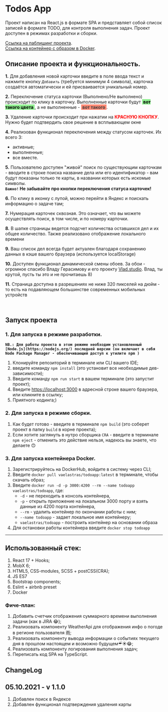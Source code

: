 # Todos App 

Проект написан на React.js в формате SPA и представляет собой список записей в формате TODO, для контроля выполнения задач.
Проект доступен в режимах разработки и сборки.

[Ссылка на паблишинг проекта](https://todo-app-qinwtznid-vaelastras.vercel.app/). <br/>
[Ссылка на контейнер с образом в Docker](https://hub.docker.com/repository/docker/vaelastras/todoapp). 


## **Описание проекта и функциональность.**

**1.** Для добавления новой карточки введите в поле ввода текст и нажмите кнопку _*`Добавить`*_ (требуется минимум 4 символа), карточка создаётся автоматически и ей присваивается уникальный номер.  

**2.** Переключение статуса карточки (Выполнено/Не выполнено) происходит по клику в карточку. Выполненные карточки будут <span style="background: lightgreen; color: black">&nbsp;<strong>вот такого цвета</strong>&nbsp;</span>, а не выполненные - <span style="background: tomato; opacity: .75; color: black">&nbsp;<strong>вот такого</strong>&nbsp;</span>.

**3.** Удаление карточки происходит при нажатии на <span style=color:red><b>КРАСНУЮ КНОПКУ</b></span>. Нужно будет подтвердить свое решение в всплывающем окне<br/>

**4.** Реализован функционал переключения между статусом карточек. Их всего 3: 
- активные;
- выполненные; 
- все вместе.  

**5.** Пользователю доступен "живой" поиск по существующим карточкам - вводите в строке поиска название дела или его идентификатор - вам будут показаны только те карты, в названии которых есть искомые символы.  
   **`Важно!` Не забывайте про кнопки переключения статуса карточек!**

**6.** По клику в иконку с лупой, можно перейти в Яндекс и поискать информацию о задаче там;

**7.** Нумерация карточек сквозная. Это означает, что вы можете осуществлять поиск, в том числе, и по номеру карточки.

**8.** В шапке страницы ведется подсчет количества оставшихся дел и их общее количество. Также реализовано отображение локального времени

**9.** Ваш список дел всегда будет актуален благодаря сохранению данных в кэше вашего браузера (используется localStorage)

**10.** Доступен функционал динамической смены обоев. За обои - огромное спасибо Владу Герасимову и его проекту [Vlad.studio](https://vlad.studio/). Влад, ты крутой, пусть ты это и не прочитаешь 8)

**11.** Страница доступна в разрешениях не ниже 320 пикселей на дюйм - то есть на подавляющем большинстве современных мобильных устройств


<br/>

## Запуск проекта

### 1. Для запуска в режиме разработки.
**`NB.: Для работы проекта в этом режиме необходим установленный [Node.js](https://nodejs.org/) последней версии (он включает в себя Node Package Manager - обеспечивающий доступ к утилите npm )`**
1. Клонируйте репозиторий в терминале или CLI вашего IDE;
2. введите команду `npm install` (это установит все необходимые дев-зависимости);
3. Введите команду `npm run start` в вашем терминале (это запустит проект);
4. Введите  [https://localhost:3000](https://localhost:3000]) в адресной строке вашего браузера, или кликните в ссылку; 
5. Приятного кодинга;)  


### 2. Для запуска в режиме сборки.
1. Как будет готово - введите в терминале `npm build` (это соберет проект в папку `build` в корне проекта);
2. Если хотите заглянуть в нутро сборщика `CRA` - введите в терминале `npm eject` - отменить это действие нельзя, надеюсь вы знаете, что делаете 🙃


### 3. Для запуска контейнера Docker.

1. Зарегистрируйтесь на DockerHub, войдите в систему через CLI;
2. Введите `docker pull vaelastras/todoapp:latest` в терминале, чтобы скачать образ;
3. Введите `docker run -d -p 3000:4200 --rm --name todoapp vaelastras/todoapp`, где: 
   - `-d` - не переходить в консоль контейнера,
   - `-p` - открыть приложение на локальном 3000 порту и взять данные из 4200 порта контейнера,
   - `--rm` - удалить контейнер по окончании работы с ним;
   - `--name todoapp` - задает локальное имя контейнеру;
   - `vaelastras/todoapp` - построить контейнер на основании образа
4. Для остановки работы контейнера введите `docker stop todoapp`

____
## Использованный стек:

1. React 17 + Hooks;
2. MobX 6;
3. HTML5, CSS-modules, SCSS + postCSS(CRA);
4. JS ES7
5. Bootstrap components;
6. Eslint + airbnb preset
7. Docker

### Фиче-план:
1. Добавить счетчик отображения суммарного времени выполнения задачи (как в JIRA 😂);  
2. Реализовать компоненту WeatherApi для отображения инфо о погоде в регионе пользователя ⾬;  
3. Реализовать компоненту вывода информации о событиях текущего дня в прошлом настоящем и возможно будущем☔︎☀︎😂;  
4. Реализовать компоненту логирования выполнения задач;  
5. Переписать код SPA на TypeScript.


## ChangeLog
05.10.2021 - v 1.1.0 
--- 
1. Добавлен поиск в Яндексе
2. Добавлен функционал подтверждения удаления карты

